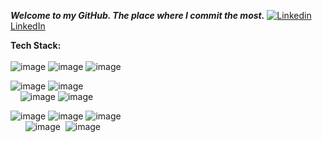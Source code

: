 ***Welcome to my GitHub. The place where I commit the most.***
[![Linkedin](https://i.stack.imgur.com/gVE0j.png) LinkedIn](https://www.linkedin.com/in/sebastian-mendoza482/)
&nbsp; <br/>

**Tech Stack:** <br/> </br>
![image](https://img.shields.io/badge/Java-ED8B00?style=for-the-badge&logo=java&logoColor=white)
![image](https://img.shields.io/badge/Python-14354C?style=for-the-badge&logo=python&logoColor=white)
![image](https://img.shields.io/badge/JavaScript-F7DF1E?style=for-the-badge&logo=javascript&logoColor=black) <br/> 

![image](https://img.shields.io/badge/Spring-6DB33F?style=for-the-badge&logo=spring&logoColor=white) 
![image](https://img.shields.io/badge/PostgreSQL-316192?style=for-the-badge&logo=postgresql&logoColor=white) <br/>
&nbsp;&nbsp;&nbsp;&nbsp;![image](https://img.shields.io/badge/MySQL-00000F?style=for-the-badge&logo=mysql&logoColor=white) 
![image](https://img.shields.io/badge/Node.js-43853D?style=for-the-badge&logo=node.js&logoColor=white) <br/>

![image](https://img.shields.io/badge/React-20232A?style=for-the-badge&logo=react&logoColor=61DAFB)
![image](https://img.shields.io/badge/Redux-593D88?style=for-the-badge&logo=redux&logoColor=white)
![image](https://img.shields.io/badge/Material--UI-0081CB?style=for-the-badge&logo=material-ui&logoColor=white)<br>
&nbsp;&nbsp;&nbsp;&nbsp;&nbsp;&nbsp;![image](https://img.shields.io/badge/CSS3-1572B6?style=for-the-badge&logo=css3&logoColor=white)
&nbsp;![image](https://img.shields.io/badge/HTML5-E34F26?style=for-the-badge&logo=html5&logoColor=white)<br/></br>


